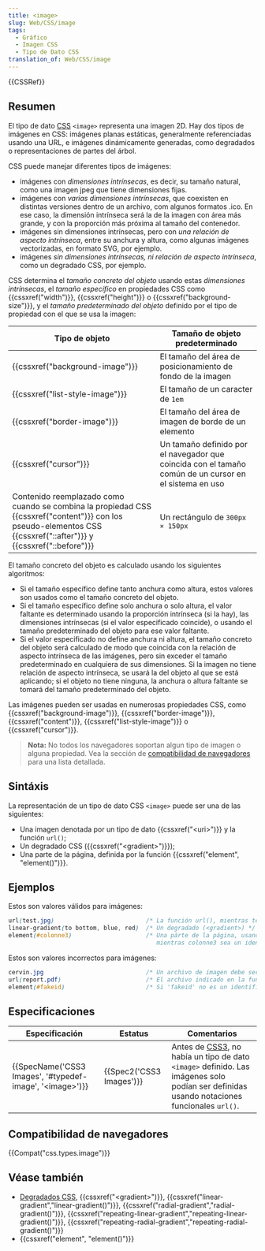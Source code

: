 ```yaml
---
title: <image>
slug: Web/CSS/image
tags:
  - Gráfico
  - Imagen CSS
  - Tipo de Dato CSS
translation_of: Web/CSS/image
---
```

{{CSSRef}}

## Resumen

El tipo de dato [CSS](/es/docs/Web/CSS) `<image>` representa una imagen 2D. Hay dos tipos de imágenes en CSS: imágenes planas estáticas, generalmente referenciadas usando una URL, e imágenes dinámicamente generadas, como degradados o representaciones de partes del árbol.

CSS puede manejar diferentes tipos de imágenes:

- imágenes con _dimensiones intrínsecas_, es decir, su tamaño natural, como una imagen jpeg que tiene dimensiones fijas.
- imágenes con _varias dimensiones intrínsecas_, que coexisten en distintas versiones dentro de un archivo, com algunos formatos .ico. En ese caso, la dimensión intrínseca será la de la imagen con área más grande, y con la proporción más próxima al tamaño del contenedor.
- imágenes sin dimensiones intrínsecas, pero con _una relación de aspecto intrínseca_, entre su anchura y altura, como algunas imágenes vectorizadas, en formato SVG, por ejemplo.
- imágenes _sin dimensiones intrínsecas, ni relación de aspecto intrínseca_, como un degradado CSS, por ejemplo.

CSS determina el _tamaño concreto del objeto_ usando estas _dimensiones intrínsecas_, el _tamaño específico_ en propiedades CSS como {{cssxref("width")}}, {{cssxref("height")}} o {{cssxref("background-size")}}, y el _tamaño predeterminado del objeto_ definido por el tipo de propiedad con el que se usa la imagen:

| Tipo de objeto                                                                                                                                                                          | Tamaño de objeto predeterminado                                                                        |
| --------------------------------------------------------------------------------------------------------------------------------------------------------------------------------------- | ------------------------------------------------------------------------------------------------------ |
| {{cssxref("background-image")}}                                                                                                                                                | El tamaño del área de posicionamiento de fondo de la imagen                                            |
| {{cssxref("list-style-image")}}                                                                                                                                                | El tamaño de un caracter de `1em`                                                                      |
| {{cssxref("border-image")}}                                                                                                                                                    | El tamaño del área de imagen de borde de un elemento                                                   |
| {{cssxref("cursor")}}                                                                                                                                                            | Un tamaño definido por el navegador que coincida con el tamaño común de un cursor en el sistema en uso |
| Contenido reemplazado como cuando se combina la propiedad CSS {{cssxref("content")}} con los pseudo-elementos CSS {{cssxref("::after")}} y {{cssxref("::before")}} | Un rectángulo de `300px × 150px`                                                                       |

El tamaño concreto del objeto es calculado usando los siguientes algoritmos:

- Si el tamaño específico define tanto anchura como altura, estos valores son usados como el tamaño concreto del objeto.
- Si el tamaño específico define solo anchura o solo altura, el valor faltante es determinado usando la proporción intrínseca (si la hay), las dimensiones intrínsecas (si el valor especificado coincide), o usando el tamaño predeterminado del objeto para ese valor faltante.
- Si el valor especificado no define anchura ni altura, el tamaño concreto del objeto será calculado de modo que coincida con la relación de aspecto intrínseca de las imágenes, pero sin exceder el tamaño predeterminado en cualquiera de sus dimensiones. Si la imagen no tiene relación de aspecto intrínseca, se usará la del objeto al que se está aplicando; si el objeto no tiene ninguna, la anchura o altura faltante se tomará del tamaño predeterminado del objeto.

Las imágenes pueden ser usadas en numerosas propiedades CSS, como {{cssxref("background-image")}}, {{cssxref("border-image")}}, {{cssxref("content")}}, {{cssxref("list-style-image")}} o {{cssxref("cursor")}}.

> **Nota:** No todos los navegadores soportan algun tipo de imagen o alguna propiedad. Vea la sección de [compatibilidad de navegadores](#Compatibilidad_de_navegadores) para una lista detallada.

## Sintáxis

La representación de un tipo de dato CSS `<image>` puede ser una de las siguientes:

- Una imagen denotada por un tipo de dato {{cssxref("&lt;uri&gt;")}} y la función `url()`;
- Un degradado CSS ({{cssxref("&lt;gradient&gt;")}});
- Una parte de la página, definida por la función {{cssxref("element", "element()")}}.

## Ejemplos

Estos son valores válidos para imágenes:

```css example-good
url(test.jpg)                          /* La función url(), mientras test.jpg sea una imagen */
linear-gradient(to bottom, blue, red)  /* Un degradado (<gradient>) */
element(#colonne3)                     /* Una párte de la página, usando la función element(),
                                          mientras colonne3 sea un identificador CSS existente en la página. */
```

Estos son valores incorrectos para imágenes:

```css example-bad
cervin.jpg                             /* Un archivo de imagen debe ser definido usando la función url(). */
url(report.pdf)                        /* El archivo indicado en la función url() debe ser una imagen. */
element(#fakeid)                       /* Si 'fakeid' no es un identificador CSS existente en la página. */
```

## Especificaciones

| Especificación                                                                       | Estatus                          | Comentarios                                                                                                                                                        |
| ------------------------------------------------------------------------------------ | -------------------------------- | ------------------------------------------------------------------------------------------------------------------------------------------------------------------ |
| {{SpecName('CSS3 Images', '#typedef-image', '&lt;image&gt;')}} | {{Spec2('CSS3 Images')}} | Antes de [CSS3](/es/docs/Web/CSS/CSS3), no había un tipo de dato `<image>` definido. Las imágenes solo podían ser definidas usando notaciones funcionales `url()`. |

## Compatibilidad de navegadores

{{Compat("css.types.image")}}

## Véase también

- [Degradados CSS](/es/docs/CSS/Using_CSS_gradients), {{cssxref("&lt;gradient&gt;")}}, {{cssxref("linear-gradient","linear-gradient()")}}, {{cssxref("radial-gradient","radial-gradient()")}}, {{cssxref("repeating-linear-gradient","repeating-linear-gradient()")}}, {{cssxref("repeating-radial-gradient","repeating-radial-gradient()")}}
- {{cssxref("element", "element()")}}
